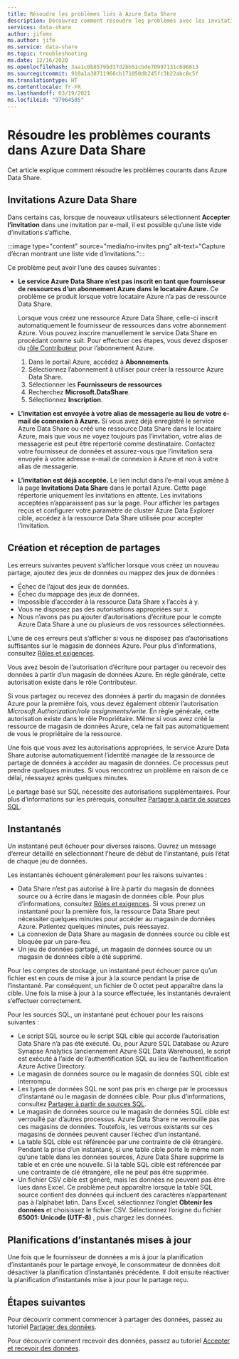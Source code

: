 ```yaml
---
title: Résoudre les problèmes liés à Azure Data Share
description: Découvrez comment résoudre les problèmes avec les invitations et les erreurs rencontrées lorsque vous créez ou recevez des partages de données dans Azure Data Share.
services: data-share
author: jifems
ms.author: jife
ms.service: data-share
ms.topic: troubleshooting
ms.date: 12/16/2020
ms.openlocfilehash: 3aa1c0b8579bd37d2bb51cbde70997131c696813
ms.sourcegitcommit: 910a1a38711966cb171050db245fc3b22abc8c5f
ms.translationtype: HT
ms.contentlocale: fr-FR
ms.lasthandoff: 03/19/2021
ms.locfileid: "97964505"
---
```

# <a name="troubleshoot-common-problems-in-azure-data-share"></a>Résoudre les problèmes courants dans Azure Data Share 

Cet article explique comment résoudre les problèmes courants dans Azure Data Share. 

## <a name="azure-data-share-invitations"></a>Invitations Azure Data Share 

Dans certains cas, lorsque de nouveaux utilisateurs sélectionnent **Accepter l’invitation** dans une invitation par e-mail, il est possible qu’une liste vide d’invitations s’affiche. 

:::image type="content" source="media/no-invites.png" alt-text="Capture d’écran montrant une liste vide d’invitations.":::

Ce problème peut avoir l’une des causes suivantes :

* **Le service Azure Data Share n’est pas inscrit en tant que fournisseur de ressources d’un abonnement Azure dans le locataire Azure.** Ce problème se produit lorsque votre locataire Azure n’a pas de ressource Data Share. 

    Lorsque vous créez une ressource Azure Data Share, celle-ci inscrit automatiquement le fournisseur de ressources dans votre abonnement Azure. Vous pouvez inscrire manuellement le service Data Share en procédant comme suit. Pour effectuer ces étapes, vous devez disposer du [rôle Contributeur](../role-based-access-control/built-in-roles.md#contributor) pour l’abonnement Azure. 

    1. Dans le portail Azure, accédez à **Abonnements**.
    1. Sélectionnez l’abonnement à utiliser pour créer la ressource Azure Data Share.
    1. Sélectionner les **Fournisseurs de ressources**
    1. Recherchez **Microsoft.DataShare**.
    1. Sélectionnez **Inscription**.

* **L’invitation est envoyée à votre alias de messagerie au lieu de votre e-mail de connexion à Azure.** Si vous avez déjà enregistré le service Azure Data Share ou créé une ressource Data Share dans le locataire Azure, mais que vous ne voyez toujours pas l’invitation, votre alias de messagerie est peut être répertorié comme destinataire. Contactez votre fournisseur de données et assurez-vous que l’invitation sera envoyée à votre adresse e-mail de connexion à Azure et non à votre alias de messagerie.

* **L’invitation est déjà acceptée.** Le lien inclut dans l’e-mail vous amène à la page **Invitations Data Share** dans le portail Azure. Cette page répertorie uniquement les invitations en attente. Les invitations acceptées n’apparaissent pas sur la page. Pour afficher les partages reçus et configurer votre paramètre de cluster Azure Data Explorer cible, accédez à la ressource Data Share utilisée pour accepter l’invitation.

## <a name="creating-and-receiving-shares"></a>Création et réception de partages

Les erreurs suivantes peuvent s’afficher lorsque vous créez un nouveau partage, ajoutez des jeux de données ou mappez des jeux de données :

* Échec de l’ajout des jeux de données.
* Échec du mappage des jeux de données.
* Impossible d’accorder à la ressource Data Share x l’accès à y.
* Vous ne disposez pas des autorisations appropriées sur x.
* Nous n’avons pas pu ajouter d’autorisations d’écriture pour le compte Azure Data Share à une ou plusieurs de vos ressources sélectionnées.

L’une de ces erreurs peut s’afficher si vous ne disposez pas d’autorisations suffisantes sur le magasin de données Azure. Pour plus d’informations, consultez [Rôles et exigences](concepts-roles-permissions.md). 

Vous avez besoin de l’autorisation d’écriture pour partager ou recevoir des données à partir d’un magasin de données Azure. En règle générale, cette autorisation existe dans le rôle Contributeur. 

Si vous partagez ou recevez des données à partir du magasin de données Azure pour la première fois, vous devez également obtenir l’autorisation *Microsoft.Authorization/role assignments/write*. En règle générale, cette autorisation existe dans le rôle Propriétaire. Même si vous avez créé la ressource de magasin de données Azure, cela ne fait pas automatiquement de vous le propriétaire de la ressource. 

Une fois que vous avez les autorisations appropriées, le service Azure Data Share autorise automatiquement l’identité managée de la ressource de partage de données à accéder au magasin de données. Ce processus peut prendre quelques minutes. Si vous rencontrez un problème en raison de ce délai, réessayez après quelques minutes.

Le partage basé sur SQL nécessite des autorisations supplémentaires. Pour plus d’informations sur les prérequis, consultez [Partager à partir de sources SQL](how-to-share-from-sql.md).

## <a name="snapshots"></a>Instantanés
Un instantané peut échouer pour diverses raisons. Ouvrez un message d’erreur détaillé en sélectionnant l’heure de début de l’instantané, puis l’état de chaque jeu de données. 

Les instantanés échouent généralement pour les raisons suivantes :

* Data Share n’est pas autorisé à lire à partir du magasin de données source ou à écrire dans le magasin de données cible. Pour plus d’informations, consultez [Rôles et exigences](concepts-roles-permissions.md). Si vous prenez un instantané pour la première fois, la ressource Data Share peut nécessiter quelques minutes pour accéder au magasin de données Azure. Patientez quelques minutes, puis réessayez.
* La connexion de Data Share au magasin de données source ou cible est bloquée par un pare-feu.
* Un jeu de données partagé, un magasin de données source ou un magasin de données cible a été supprimé.

Pour les comptes de stockage, un instantané peut échouer parce qu’un fichier est en cours de mise à jour à la source pendant la prise de l’instantané. Par conséquent, un fichier de 0 octet peut apparaître dans la cible. Une fois la mise à jour à la source effectuée, les instantanés devraient s’effectuer correctement.

Pour les sources SQL, un instantané peut échouer pour les raisons suivantes :

* Le script SQL source ou le script SQL cible qui accorde l’autorisation Data Share n’a pas été exécuté. Ou, pour Azure SQL Database ou Azure Synapse Analytics (anciennement Azure SQL Data Warehouse), le script est exécuté à l’aide de l’authentification SQL au lieu de l’authentification Azure Active Directory.  
* Le magasin de données source ou le magasin de données SQL cible est interrompu.
* Les types de données SQL ne sont pas pris en charge par le processus d’instantané ou le magasin de données cible. Pour plus d’informations, consultez [Partager à partir de sources SQL](how-to-share-from-sql.md#supported-data-types).
* Le magasin de données source ou le magasin de données SQL cible est verrouillé par d’autres processus. Azure Data Share ne verrouille pas ces magasins de données. Toutefois, les verrous existants sur ces magasins de données peuvent causer l’échec d’un instantané.
* La table SQL cible est référencée par une contrainte de clé étrangère. Pendant la prise d’un instantané, si une table cible porte le même nom qu’une table dans les données sources, Azure Data Share supprime la table et en crée une nouvelle. Si la table SQL cible est référencée par une contrainte de clé étrangère, elle ne peut pas être supprimée.
* Un fichier CSV cible est généré, mais les données ne peuvent pas être lues dans Excel. Ce problème peut apparaître lorsque la table SQL source contient des données qui incluent des caractères n’appartenant pas à l’alphabet latin. Dans Excel, sélectionnez l’onglet **Obtenir les données** et choisissez le fichier CSV. Sélectionnez l’origine du fichier **65001: Unicode (UTF-8)** , puis chargez les données.

## <a name="updated-snapshot-schedules"></a>Planifications d’instantanés mises à jour
Une fois que le fournisseur de données a mis à jour la planification d’instantanés pour le partage envoyé, le consommateur de données doit désactiver la planification d’instantanés précédente. Il doit ensuite réactiver la planification d’instantanés mise à jour pour le partage reçu. 

## <a name="next-steps"></a>Étapes suivantes

Pour découvrir comment commencer à partager des données, passez au tutoriel [Partager des données](share-your-data.md). 

Pour découvrir comment recevoir des données, passez au tutoriel [Accepter et recevoir des données](subscribe-to-data-share.md).